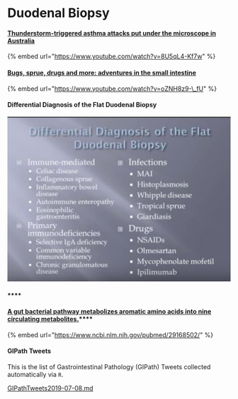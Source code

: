 # Duodenal Biopsy

#### [Thunderstorm-triggered asthma attacks put under the microscope in Australia](https://www.youtube.com/watch?v=8U5qL4-Kf7w)

{% embed url="https://www.youtube.com/watch?v=8U5qL4-Kf7w" %}





#### [Bugs, sprue, drugs and more: adventures in the small intestine](https://www.youtube.com/watch?v=oZNH8z9-_fU)

{% embed url="https://www.youtube.com/watch?v=oZNH8z9-\_fU" %}



#### Differential Diagnosis of the Flat Duodenal Biopsy

![](../../.gitbook/assets/ekran-resmi-2017-11-29-00.14.42%20%282%29%20%282%29.png)

#### \*\*\*\*

#### [**A gut bacterial pathway metabolizes aromatic amino acids into nine circulating metabolites.**](https://www.ncbi.nlm.nih.gov/pubmed/29168502/)\*\*\*\*

{% embed url="https://www.ncbi.nlm.nih.gov/pubmed/29168502/" %}





#### GIPath Tweets

This is the list of Gastrointestinal Pathology \(GIPath\) Tweets collected automatically via `R`.

[GIPathTweets2019-07-08.md](https://github.com/sbalci/ParaPathology/tree/7b853c5e0793aa3f04000d8577340e5623b2678c/systemic-pathology/gastrointestinal-pathology/pathTweets/GIPathTweets2019-07-08.md)



